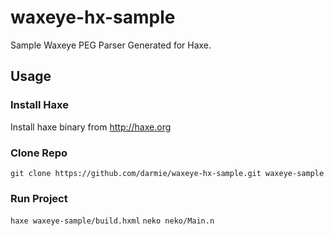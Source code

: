 # waxeye-hx-sample
Sample Waxeye PEG Parser Generated for Haxe.

## Usage

### Install Haxe
Install haxe binary from http://haxe.org

### Clone Repo
`git clone https://github.com/darmie/waxeye-hx-sample.git waxeye-sample`

### Run Project
`haxe waxeye-sample/build.hxml`
`neko neko/Main.n`

